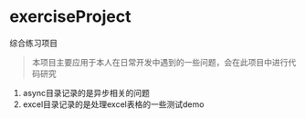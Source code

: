 # exerciseProject
综合练习项目

> 本项目主要应用于本人在日常开发中遇到的一些问题，会在此项目中进行代码研究



1. async目录记录的是异步相关的问题
2. excel目录记录的是处理excel表格的一些测试demo

